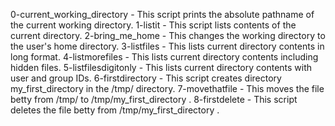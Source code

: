 0-current_working_directory - This script prints the absolute pathname of the current working directory.
1-listit - This script lists contents of the current directory.
2-bring_me_home - This changes the working directory to the user's home directory.
3-listfiles - This lists current directory contents in long format.
4-listmorefiles - This lists current directory contents including hidden files.
5-listfilesdigitonly - This lists current directory contents with user and group IDs.
6-firstdirectory - This script creates directory my_first_directory in the /tmp/ directory.
7-movethatfile - This moves the file betty from /tmp/ to /tmp/my_first_directory .
8-firstdelete - This script deletes the file betty from /tmp/my_first_directory . 
